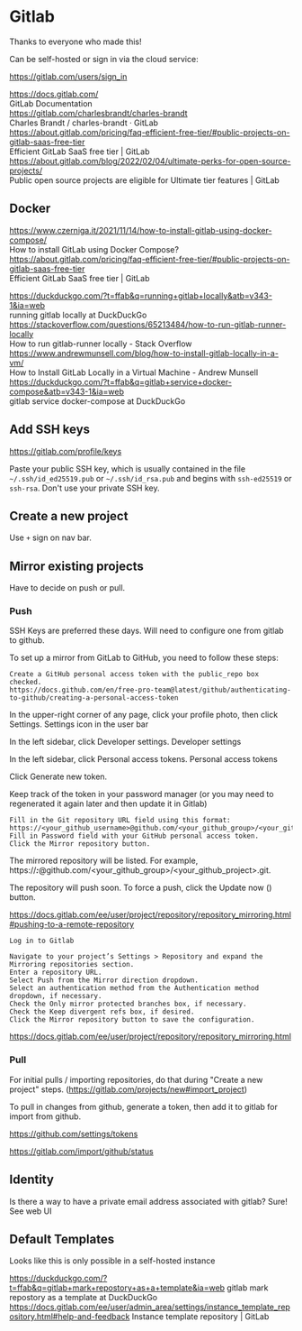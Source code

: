 # Gitlab

Thanks to everyone who made this! 

Can be self-hosted or sign in via the cloud service:

https://gitlab.com/users/sign_in


https://docs.gitlab.com/  
GitLab Documentation  
https://gitlab.com/charlesbrandt/charles-brandt  
Charles Brandt / charles-brandt · GitLab  
https://about.gitlab.com/pricing/faq-efficient-free-tier/#public-projects-on-gitlab-saas-free-tier  
Efficient GitLab SaaS free tier | GitLab  
https://about.gitlab.com/blog/2022/02/04/ultimate-perks-for-open-source-projects/  
Public open source projects are eligible for Ultimate tier features | GitLab  

## Docker

https://www.czerniga.it/2021/11/14/how-to-install-gitlab-using-docker-compose/  
How to install GitLab using Docker Compose?  
https://about.gitlab.com/pricing/faq-efficient-free-tier/#public-projects-on-gitlab-saas-free-tier  
Efficient GitLab SaaS free tier | GitLab  

https://duckduckgo.com/?t=ffab&q=running+gitlab+locally&atb=v343-1&ia=web  
running gitlab locally at DuckDuckGo  
https://stackoverflow.com/questions/65213484/how-to-run-gitlab-runner-locally  
How to run gitlab-runner locally - Stack Overflow  
https://www.andrewmunsell.com/blog/how-to-install-gitlab-locally-in-a-vm/  
How to Install GitLab Locally in a Virtual Machine - Andrew Munsell  
https://duckduckgo.com/?t=ffab&q=gitlab+service+docker-compose&atb=v343-1&ia=web  
gitlab service docker-compose at DuckDuckGo  



## Add SSH keys

https://gitlab.com/profile/keys

Paste your public SSH key, which is usually contained in the file `~/.ssh/id_ed25519.pub` or `~/.ssh/id_rsa.pub` and begins with `ssh-ed25519` or `ssh-rsa`. Don't use your private SSH key.


## Create a new project

Use `+` sign on nav bar.


## Mirror existing projects

Have to decide on push or pull. 

### Push

SSH Keys are preferred these days. Will need to configure one from gitlab to github. 


To set up a mirror from GitLab to GitHub, you need to follow these steps:

    Create a GitHub personal access token with the public_repo box checked.
    https://docs.github.com/en/free-pro-team@latest/github/authenticating-to-github/creating-a-personal-access-token
    
    

In the upper-right corner of any page, click your profile photo, then click Settings.
Settings icon in the user bar

In the left sidebar, click Developer settings.
Developer settings

In the left sidebar, click Personal access tokens.
Personal access tokens

Click Generate new token. 

Keep track of the token in your password manager (or you may need to regenerated it again later and then update it in Gitlab)


    Fill in the Git repository URL field using this format: https://<your_github_username>@github.com/<your_github_group>/<your_github_project>.git.
    Fill in Password field with your GitHub personal access token.
    Click the Mirror repository button. 

The mirrored repository will be listed. For example, https://*****:*****@github.com/<your_github_group>/<your_github_project>.git.

The repository will push soon. To force a push, click the Update now () button. 

https://docs.gitlab.com/ee/user/project/repository/repository_mirroring.html#pushing-to-a-remote-repository


    Log in to Gitlab

    Navigate to your project’s Settings > Repository and expand the Mirroring repositories section.
    Enter a repository URL.
    Select Push from the Mirror direction dropdown.
    Select an authentication method from the Authentication method dropdown, if necessary.
    Check the Only mirror protected branches box, if necessary.
    Check the Keep divergent refs box, if desired.
    Click the Mirror repository button to save the configuration. 

https://docs.gitlab.com/ee/user/project/repository/repository_mirroring.html


### Pull

For initial pulls / importing repositories, do that during "Create a new project" steps. (https://gitlab.com/projects/new#import_project)

To pull in changes from github, generate a token, then add it to gitlab for import from github. 

https://github.com/settings/tokens

https://gitlab.com/import/github/status


## Identity

Is there a way to have a private email address associated with gitlab?
Sure! See web UI

## Default Templates

Looks like this is only possible in a self-hosted instance

https://duckduckgo.com/?t=ffab&q=gitlab+mark+repostory+as+a+template&ia=web
gitlab mark repostory as a template at DuckDuckGo
https://docs.gitlab.com/ee/user/admin_area/settings/instance_template_repository.html#help-and-feedback
Instance template repository | GitLab



